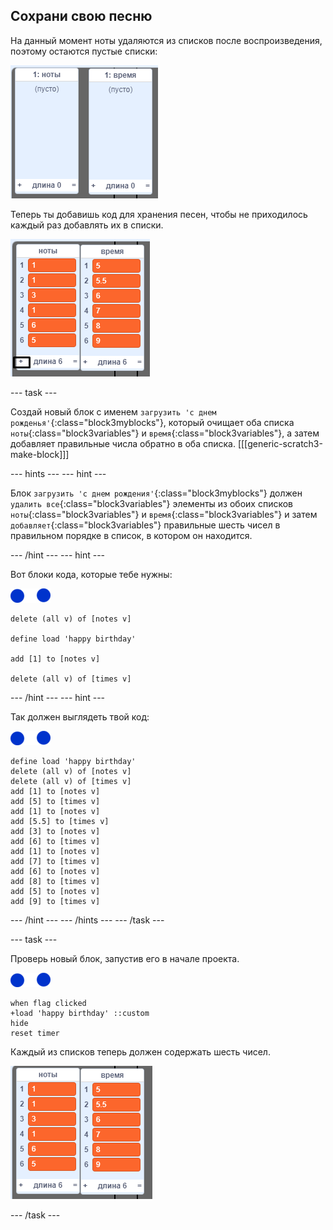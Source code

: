 ## Сохрани свою песню

На данный момент ноты удаляются из списков после воспроизведения, поэтому остаются пустые списки:

![Пустые списки](images/empty-lists.png)

Теперь ты добавишь код для хранения песен, чтобы не приходилось каждый раз добавлять их в списки.

![Добавь ноты и время в списки](images/lists-add-annotated.png)

\--- task \---

Создай новый блок с именем `загрузить 'с днем рожденья'`{:class="block3myblocks"}, который очищает оба списка `ноты`{:class="block3variables"} и `время`{:class="block3variables"}, а затем добавляет правильные числа обратно в оба списка. [[[generic-scratch3-make-block]]]

\--- hints \--- \--- hint \---

Блок `загрузить 'с днем рождения'`{:class="block3myblocks"} должен `удалить все`{:class="block3variables"} элементы из обоих списков `ноты`{:class="block3variables"} и `время`{:class="block3variables"} и затем `добавляет`{:class="block3variables"} правильные шесть чисел в правильном порядке в список, в котором он находится.

\--- /hint \--- \--- hint \---

Вот блоки кода, которые тебе нужны:

![ноты-спрайт](images/note-sprite.png)

```blocks3
delete (all v) of [notes v]

define load 'happy birthday'

add [1] to [notes v]

delete (all v) of [times v]
```

\--- /hint \--- \--- hint \---

Так должен выглядеть твой код:

![ноты-спрайт](images/note-sprite.png)

```blocks3
define load 'happy birthday'
delete (all v) of [notes v]
delete (all v) of [times v]
add [1] to [notes v]
add [5] to [times v]
add [1] to [notes v]
add [5.5] to [times v]
add [3] to [notes v]
add [6] to [times v]
add [1] to [notes v]
add [7] to [times v]
add [6] to [notes v]
add [8] to [times v]
add [5] to [notes v]
add [9] to [times v]
```

\--- /hint \--- \--- /hints \--- \--- /task \---

\--- task \---

Проверь новый блок, запустив его в начале проекта.

![ноты-спрайт](images/note-sprite.png)

```blocks3
when flag clicked
+load 'happy birthday' ::custom
hide
reset timer
```

Каждый из списков теперь должен содержать шесть чисел.

![Списки нот и времени](images/lists-add.png)

\--- /task \---